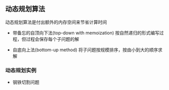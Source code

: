 ## 动态规划算法

动态规划算法是付出额外的内存空间来节省计算时间

- 带备忘的自顶向下法(top-down with memoization)
  按自然递归的形式编写过程，但过程会保存每个子问题的解

- 自底向上法(bottom-up method)
  将子问题按规模排序，按由小到大的顺序求解

### 动态规划实例
- 钢铁切割问题